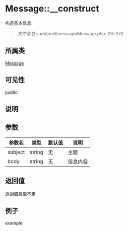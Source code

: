 # Message::__construct
构造基本信息
> *文件信息* suda\mail\message\Message.php: 23~273
## 所属类 

[Message](../Message.md)

## 可见性

  public  
## 说明



## 参数

| 参数名 | 类型 | 默认值 | 说明 |
|--------|-----|-------|-------|
| subject |  string | 无 |  主题 |
| body |  string | 无 |  信息内容 |

## 返回值
返回值类型不定

## 例子

example